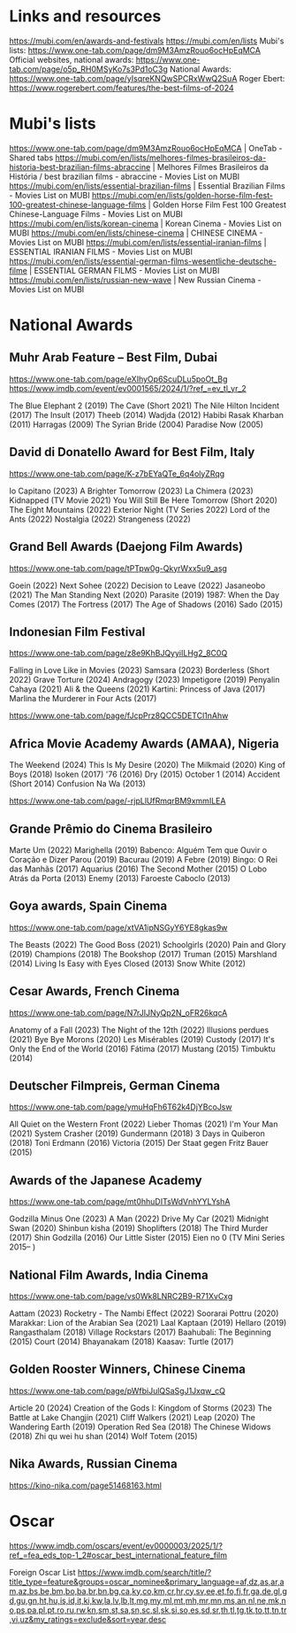 # Links and resources

https://mubi.com/en/awards-and-festivals
https://mubi.com/en/lists
Mubi's lists: https://www.one-tab.com/page/dm9M3AmzRouo6ocHpEqMCA
Official websites, national awards: https://www.one-tab.com/page/o5p_RH0MSyKo7s3Pd1oC3g 
National Awards: https://www.one-tab.com/page/yIsqreKNQwSPCRxWwQ2SuA
Roger Ebert: https://www.rogerebert.com/features/the-best-films-of-2024

# Mubi's lists
https://www.one-tab.com/page/dm9M3AmzRouo6ocHpEqMCA | OneTab - Shared tabs
https://mubi.com/en/lists/melhores-filmes-brasileiros-da-historia-best-brazilian-films-abraccine | Melhores Filmes Brasileiros da História / best brazilian films - abraccine - Movies List on MUBI
https://mubi.com/en/lists/essential-brazilian-films | Essential Brazilian Films - Movies List on MUBI
https://mubi.com/en/lists/golden-horse-film-fest-100-greatest-chinese-language-films | Golden Horse Film Fest 100 Greatest Chinese-Language Films - Movies List on MUBI
https://mubi.com/en/lists/korean-cinema | Korean Cinema - Movies List on MUBI
https://mubi.com/en/lists/chinese-cinema | CHINESE CINEMA - Movies List on MUBI
https://mubi.com/en/lists/essential-iranian-films | ESSENTIAL IRANIAN FILMS - Movies List on MUBI
https://mubi.com/en/lists/essential-german-films-wesentliche-deutsche-filme | ESSENTIAL GERMAN FILMS - Movies List on MUBI
https://mubi.com/en/lists/russian-new-wave | New Russian Cinema - Movies List on MUBI


# National Awards
## Muhr Arab Feature – Best Film, Dubai
https://www.one-tab.com/page/eXIhyOp6ScuDLu5poOt_Bg
https://www.imdb.com/event/ev0001565/2024/1/?ref_=ev_tl_yr_2

The Blue Elephant 2 (2019)
The Cave (Short 2021)
The Nile Hilton Incident (2017)
The Insult (2017)
Theeb (2014)
Wadjda (2012)
Habibi Rasak Kharban (2011)
Harragas (2009)
The Syrian Bride (2004)
Paradise Now (2005)


## David di Donatello Award for Best Film, Italy
https://www.one-tab.com/page/K-z7bEYaQTe_6q4olyZRqg

Io Capitano (2023)
A Brighter Tomorrow (2023)
La Chimera (2023)
Kidnapped (TV Movie 2021)
You Will Still Be Here Tomorrow (Short 2020)
The Eight Mountains (2022)
Exterior Night (TV Series 2022)
Lord of the Ants (2022)
Nostalgia (2022)
Strangeness (2022)

## Grand Bell Awards (Daejong Film Awards)
https://www.one-tab.com/page/tPTpw0g-QkyrWxx5u9_asg

Goein (2022)
Next Sohee (2022)
Decision to Leave (2022)
Jasaneobo (2021)
The Man Standing Next (2020)
Parasite (2019)
1987: When the Day Comes (2017)
The Fortress (2017)
The Age of Shadows (2016)
Sado (2015)

## Indonesian Film Festival
https://www.one-tab.com/page/z8e9KhBJQyyiILHg2_8C0Q

Falling in Love Like in Movies (2023)
Samsara (2023)
Borderless (Short 2022)
Grave Torture (2024)
Andragogy (2023)
Impetigore (2019)
Penyalin Cahaya (2021)
Ali & the Queens (2021)
Kartini: Princess of Java (2017)
Marlina the Murderer in Four Acts (2017)

https://www.one-tab.com/page/fJcpPrz8QCC5DETCl1nAhw

## Africa Movie Academy Awards (AMAA), Nigeria
The Weekend (2024)
This Is My Desire (2020)
The Milkmaid (2020)
King of Boys (2018)
Isoken (2017)
'76 (2016)
Dry (2015)
October 1 (2014)
Accident (Short 2014)
Confusion Na Wa (2013)

https://www.one-tab.com/page/-rjpLlUfRmqrBM9xmmILEA

## Grande Prêmio do Cinema Brasileiro
Marte Um (2022)
Marighella (2019)
Babenco: Alguém Tem que Ouvir o Coração e Dizer Parou (2019)
Bacurau (2019)
A Febre (2019)
Bingo: O Rei das Manhãs (2017)
Aquarius (2016)
The Second Mother (2015)
O Lobo Atrás da Porta (2013)
Enemy (2013)
Faroeste Caboclo (2013)

## Goya awards, Spain Cinema
https://www.one-tab.com/page/xtVA1ipNSGyY6YE8gkas9w

The Beasts (2022)
The Good Boss (2021)
Schoolgirls (2020)
Pain and Glory (2019)
Champions (2018)
The Bookshop (2017)
Truman (2015)
Marshland (2014)
Living Is Easy with Eyes Closed (2013)
Snow White (2012)

## Cesar Awards, French Cinema
https://www.one-tab.com/page/N7rJIJNyQp2N_oFR26kqcA

Anatomy of a Fall (2023)
The Night of the 12th (2022)
Illusions perdues (2021)
Bye Bye Morons (2020)
Les Misérables (2019)
Custody (2017)
It's Only the End of the World (2016)
Fátima (2017)
Mustang (2015)
Timbuktu (2014)

## Deutscher Filmpreis, German Cinema
https://www.one-tab.com/page/ymuHqFh6T62k4DjYBcoJsw

All Quiet on the Western Front (2022)
Lieber Thomas (2021)
I'm Your Man (2021)
System Crasher (2019)
Gundermann (2018)
3 Days in Quiberon (2018)
Toni Erdmann (2016)
Victoria (2015)
Der Staat gegen Fritz Bauer (2015)

## Awards of the Japanese Academy
https://www.one-tab.com/page/mt0hhuDITsWdVnhYYLYshA

Godzilla Minus One (2023)
A Man (2022)
Drive My Car (2021)
Midnight Swan (2020)
Shinbun kisha (2019)
Shoplifters (2018)
The Third Murder (2017)
Shin Godzilla (2016)
Our Little Sister (2015)
Eien no 0 (TV Mini Series 2015– )

## National Film Awards, India Cinema
https://www.one-tab.com/page/vs0Wk8LNRC2B9-R71XvCxg

Aattam (2023)
Rocketry - The Nambi Effect (2022)
Soorarai Pottru (2020)
Marakkar: Lion of the Arabian Sea (2021)
Laal Kaptaan (2019)
Hellaro (2019)
Rangasthalam (2018)
Village Rockstars (2017)
Baahubali: The Beginning (2015)
Court (2014)
Bhayanakam (2018)
Kaasav: Turtle (2017)

## Golden Rooster Winners, Chinese Cinema
https://www.one-tab.com/page/pWfbiJulQSaSgJ1Jxqw_cQ

Article 20 (2024)
Creation of the Gods I: Kingdom of Storms (2023)
The Battle at Lake Changjin (2021)
Cliff Walkers (2021)
Leap (2020)
The Wandering Earth (2019)
Operation Red Sea (2018)
The Chinese Widows (2018)
Zhi qu wei hu shan (2014)
Wolf Totem (2015)

## Nika Awards, Russian Cinema
https://kino-nika.com/page51468163.html


# Oscar

https://www.imdb.com/oscars/event/ev0000003/2025/1/?ref_=fea_eds_top-1_2#oscar_best_international_feature_film

Foreign Oscar List
https://www.imdb.com/search/title/?title_type=feature&groups=oscar_nominee&primary_language=af,dz,as,ar,am,az,bs,be,bm,bo,ba,br,bn,bg,ca,ky,co,km,cr,hr,cy,sv,ee,et,fo,fi,fr,ga,de,gl,gd,gu,gn,ht,hu,is,id,it,ki,kw,la,lv,lb,lt,mg,my,ml,mt,mh,mr,mn,ms,an,nl,ne,mk,no,ps,pa,pl,pt,ro,ru,rw,kn,sm,st,sa,sn,sc,sl,sk,si,so,es,sd,sr,th,tl,tg,tk,to,tt,tn,tr,vi,uz&my_ratings=exclude&sort=year,desc
